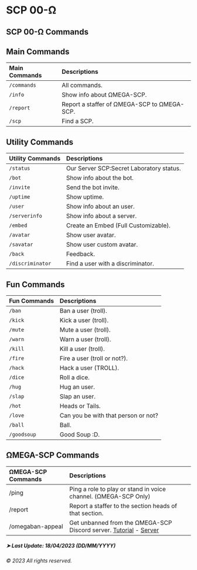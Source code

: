 # SCP 00-Ω
## SCP 00-Ω Commands

## Main Commands
| Main Commands | Descriptions |
| :--- | :--- |
| `/commands` | All commands. |
| `/info` | Show info about ΩMEGA-SCP. |
| `/report` | Report a staffer of ΩMEGA-SCP to ΩMEGA-SCP. |
| `/scp` | Find a SCP. |

## Utility Commands
| Utility Commands | Descriptions |
| :--- | :--- |
| `/status` | Our Server SCP:Secret Laboratory status. |
| `/bot` | Show info about the bot. |
| `/invite` | Send the bot invite. |
| `/uptime` | Show uptime. |
| `/user` | Show info about an user. |
| `/serverinfo` | Show info about a server. |
| `/embed` | Create an Embed (Full Customizable). |
| `/avatar` | Show user avatar. |
| `/savatar` | Show user custom avatar. |
| `/back` | Feedback. |
| `/discriminator` | Find a user with a discriminator. |

## Fun Commands
| Fun Commands | Descriptions |
| :--- | :--- |
| `/ban` | Ban a user (troll). |
| `/kick` | Kick a user (troll). |
| `/mute` | Mute a user (troll). |
| `/warn` | Warn a user (troll). |
| `/kill` | Kill a user (troll). |
| `/fire` | Fire a user (troll or not?). |
| `/hack` | Hack a user (TROLL). |
| `/dice` | Roll a dice. |
| `/hug` | Hug an user. |
| `/slap` | Slap an user. |
| `/hot` | Heads or Tails. |
| `/love` | Can you be with that person or not? |
| `/ball` | Ball. |
| `/goodsoup` | Good Soup :D. |

## ΩMEGA-SCP Commands
| ΩMEGA-SCP Commands | Descriptions |
| :--- | :--- |
| /ping | Ping a role to play or stand in voice channel. (ΩMEGA-SCP Only) |
| /report | Report a staffer to the section heads of that section. |
| /omegaban-appeal | Get unbanned from the ΩMEGA-SCP Discord server. [Tutorial](https://youtu.be/t1HqZHBUbpg) - [Server](https://discord.gg/e29vFwPR3P) |

##### ➤ Last Update: 18/04/2023 (DD/MM/YYYY)
###### © 2023 All rights reserved.
